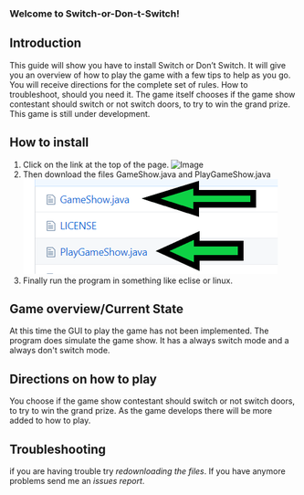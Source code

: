 ### Welcome to Switch-or-Don-t-Switch! ###
## Introduction ##
This guide will show you have to install Switch or Don’t Switch. It will give you an overview of how to play the game with a few tips to help as you go. You will receive directions for the complete set of rules. How to troubleshoot, should you need it. The game itself chooses if the game show contestant should switch or not switch doors, to try to win the grand prize. This game is still under development.
## How to install ##
1. Click on the link at the top of the page.
![Image](/2020-04-12(2).png)
1. Then download the files GameShow.java and PlayGameShow.java 
![Image](2020-04-12%20(3).png)
1. Finally run the program in something like eclise or linux. 
## Game overview/Current State ##
At this time the GUI to play the game has not been implemented. The program does simulate the game show. It has a always switch mode and a always don't switch mode.
## Directions on how to play ##
You choose if the game show contestant should switch or not switch doors, to try to win the grand prize. As the game develops there will be more added to how to play.
## Troubleshooting
if you are having trouble try *redownloading the files*. If you have anymore problems send me an *issues report*.

